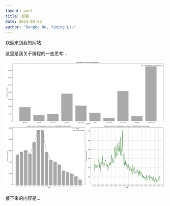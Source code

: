 ```yaml
---
layout: post
title: 标题
date: 2024-03-22
author: "Dongbo Hu, Yiming Liu"
---
```


欢迎来到我的网站

这里是我关于编程的一些思考...

![替代文本](/assets/image/Plot1.png)

接下来的内容是...
